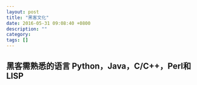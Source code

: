 ```yaml
---
layout: post
title: "黑客文化"
date: 2016-05-31 09:08:40 +0800
description: ""
category: 
tags: []
---
```


## 黑客需熟悉的语言 Python，Java，C/C++，Perl和LISP